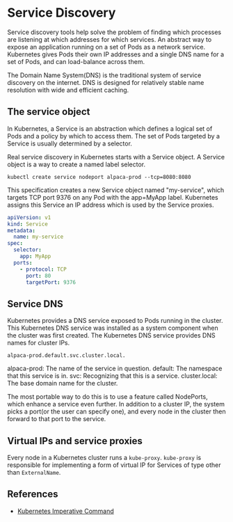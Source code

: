 # Service Discovery

Service discovery tools help solve the problem of finding which processes are
listening at which addresses for which services. An abstract way to expose an
application running on a set of Pods as a network service. Kubernetes gives Pods
their own IP addresses and a single DNS name for a set of Pods, and can
load-balance across them.

The Domain Name System(DNS) is the traditional system of service discovery on
the internet. DNS is designed for relatively stable name resolution with wide
and efficient caching.

## The service object

In Kubernetes, a Service is an abstraction which defines a logical set of Pods
and a policy by which to access them. The set of Pods targeted by a Service is
usually determined by a selector.

Real service discovery in Kubernetes starts with a Service object. A Service
object is a way to create a named label selector.

```shell
kubectl create service nodeport alpaca-prod --tcp=8080:8080
```

This specification creates a new Service object named "my-service", which
targets TCP port 9376 on any Pod with the app=MyApp label. Kubernetes assigns
this Service an IP address which is used by the Service proxies.

```yaml
apiVersion: v1
kind: Service
metadata:
  name: my-service
spec:
  selector:
    app: MyApp
  ports:
    - protocol: TCP
      port: 80
      targetPort: 9376
```

## Service DNS

Kubernetes provides a DNS service exposed to Pods running in the cluster. This
Kubernetes DNS service was installed as a system component when the cluster was
first created. The Kubernetes DNS service provides DNS names for cluster IPs.

`alpaca-prod.default.svc.cluster.local.`

alpaca-prod: The name of the service in question.
default: The namespace that this service is in.
svc: Recognizing that this is a service.
cluster.local: The base domain name for the cluster.

The most portable way to do this is to use a feature called NodePorts, which
enhance a service even further. In addition to a cluster IP, the system picks
a port(or the user can specify one), and every node in the cluster then forward
to that port to the service.

## Virtual IPs and service proxies

Every node in a Kubernetes cluster runs a `kube-proxy`. `kube-proxy` is
responsible for implementing a form of virtual IP for Services of type other
than `ExternalName`.

## References

* [Kubernetes Imperative Command](https://kubernetes.io/docs/tasks/manage-kubernetes-objects/imperative-command/)
